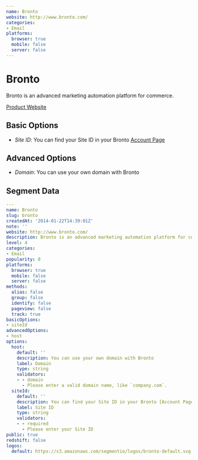 ```yaml
---
name: Bronto
website: http://www.bronto.com/
categories:
- Email
platforms:
  browser: true
  mobile: false
  server: false
---
```


# Bronto

Bronto is an advanced marketing automation platform for commerce.

[Product Website](http://www.bronto.com/)

## Basic Options

- *Site ID*: You can find your Site ID in your Bronto [Account Page](https://app.bronto.com/login/index/login/)

## Advanced Options

- *Domain*: You can use your own domain with Bronto

## Segment Data
```yaml
---
name: Bronto
slug: bronto
createdAt: '2014-01-22T14:39:01Z'
note: ''
website: http://www.bronto.com/
description: Bronto is an advanced marketing automation platform for commerce.
level: 4
categories:
- Email
popularity: 0
platforms:
  browser: true
  mobile: false
  server: false
methods:
  alias: false
  group: false
  identify: false
  pageview: false
  track: true
basicOptions:
- siteId
advancedOptions:
- host
options:
  host:
    default: ''
    description: You can use your own domain with Bronto
    label: Domain
    type: string
    validators:
    - - domain
      - Please enter a valid domain name, like `company.com`.
  siteId:
    default: ''
    description: You can find your Site ID in your Bronto [Account Page](https://app.bronto.com/login/index/login/)
    label: Site ID
    type: string
    validators:
    - - required
      - Please enter your Site ID
public: true
redshift: false
logos:
  default: https://s3.amazonaws.com/segmentio/logos/bronto-default.svg

```


